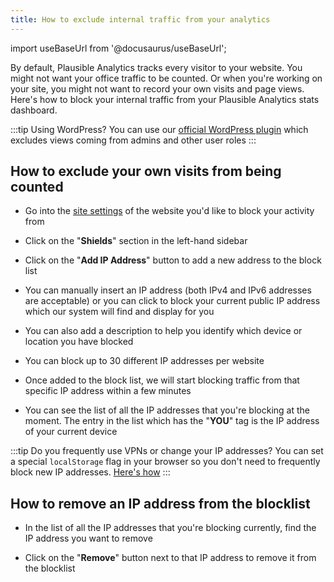 ```yaml
---
title: How to exclude internal traffic from your analytics
---
```


import useBaseUrl from '@docusaurus/useBaseUrl';

By default, Plausible Analytics tracks every visitor to your website. You might not want your office traffic to be counted. Or when you're working on your site, you might not want to record your own visits and page views. Here's how to block your internal traffic from your Plausible Analytics stats dashboard.
 
:::tip Using WordPress?
You can use our [official WordPress plugin](https://plausible.io/wordpress-analytics-plugin) which excludes views coming from admins and other user roles
:::

## How to exclude your own visits from being counted

* Go into the [site settings](website-settings.md) of the website you'd like to block your activity from

* Click on the "**Shields**" section in the left-hand sidebar

* Click on the "**Add IP Address**" button to add a new address to the block list

* You can manually insert an IP address (both IPv4 and IPv6 addresses are acceptable) or you can click to block your current public IP address which our system will find and display for you

* You can also add a description to help you identify which device or location you have blocked

* You can block up to 30 different IP addresses per website
  
* Once added to the block list, we will start blocking traffic from that specific IP address within a few minutes

* You can see the list of all the IP addresses that you're blocking at the moment. The entry in the list which has the "**YOU**" tag is the IP address of your current device 

:::tip Do you frequently use VPNs or change your IP addresses?
You can set a special `localStorage` flag in your browser so you don't need to frequently block new IP addresses. [Here's how](excluding-localstorage.md)
:::
  
## How to remove an IP address from the blocklist

* In the list of all the IP addresses that you're blocking currently, find the IP address you want to remove

* Click on the "**Remove**" button next to that IP address to remove it from the blocklist
